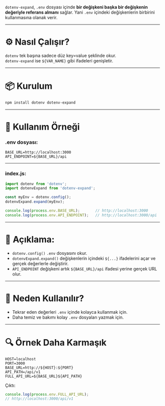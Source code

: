 
`dotenv-expand`, `.env` dosyası içinde **bir değişkeni başka bir değişkenin değeriyle referans almanı** sağlar. Yani `.env` içindeki değişkenlerin birbirini kullanmasına olanak verir.

---

# ⚙️ Nasıl Çalışır?

`dotenv` tek başına sadece düz key=value şeklinde okur.  
`dotenv-expand` ise `${VAR_NAME}` gibi ifadeleri genişletir.

---

# 📦 Kurulum

```bash
npm install dotenv dotenv-expand
```

---

# 🧪 Kullanım Örneği

### .env dosyası:

```env
BASE_URL=http://localhost:3000
API_ENDPOINT=${BASE_URL}/api
```

---

### index.js:

```js
import dotenv from 'dotenv';
import dotenvExpand from 'dotenv-expand';

const myEnv = dotenv.config();
dotenvExpand.expand(myEnv);

console.log(process.env.BASE_URL);       // http://localhost:3000
console.log(process.env.API_ENDPOINT);   // http://localhost:3000/api
```

---

# 📌 Açıklama:

- `dotenv.config()` `.env` dosyasını okur.
- `dotenvExpand.expand()` değişkenlerin içindeki `${...}` ifadelerini açar ve gerçek değerlerle değiştirir.
- `API_ENDPOINT` değişkeni artık `${BASE_URL}/api` ifadesi yerine gerçek URL olur.

---

# 🧠 Neden Kullanılır?

- Tekrar eden değerleri `.env` içinde kolayca kullanmak için.
- Daha temiz ve bakımı kolay `.env` dosyaları yazmak için.

---

# 🔍 Örnek Daha Karmaşık

```env
HOST=localhost
PORT=3000
BASE_URL=http://${HOST}:${PORT}
API_PATH=/api/v1
FULL_API_URL=${BASE_URL}${API_PATH}
```

Çıktı:

```js
console.log(process.env.FULL_API_URL);  
// http://localhost:3000/api/v1
```
